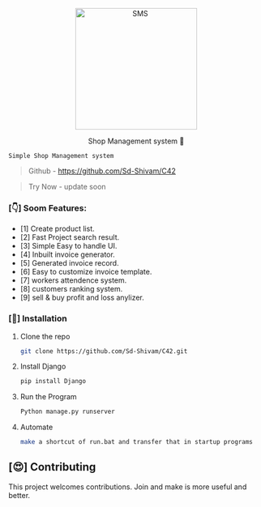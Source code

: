 
<p align="center">
  <img src="https://github.com/Sd-Shivam/C42-bharat/blob/master/download.png?raw=true" alt="SMS" width="240" />

  <p align="center">Shop Management system 🎁 </p>
</p>

  ```
  Simple Shop Management system
  ```

> Github - https://github.com/Sd-Shivam/C42 

> Try Now -  update soon




### [👇] Soom Features:

- [1] Create product list.
- [2] Fast Project search result.
- [3] Simple Easy to handle UI.
- [4] Inbuilt invoice generator.
- [5] Generated invoice record.
- [6] Easy to customize invoice template.
- [7] workers attendence system.
- [8] customers ranking system.
- [9] sell & buy profit and loss anylizer.



### [🔬] Installation
1. Clone the repo
   ```sh
   git clone https://github.com/Sd-Shivam/C42.git
   ```
2. Install Django
   ```sh
   pip install Django 
   ```
3. Run the Program
   ```sh
   Python manage.py runserver
   ```
4. Automate
   ```sh
   make a shortcut of run.bat and transfer that in startup programs
   ```
   

## [😍] Contributing
This project welcomes contributions. Join and make is more useful and better.
 
